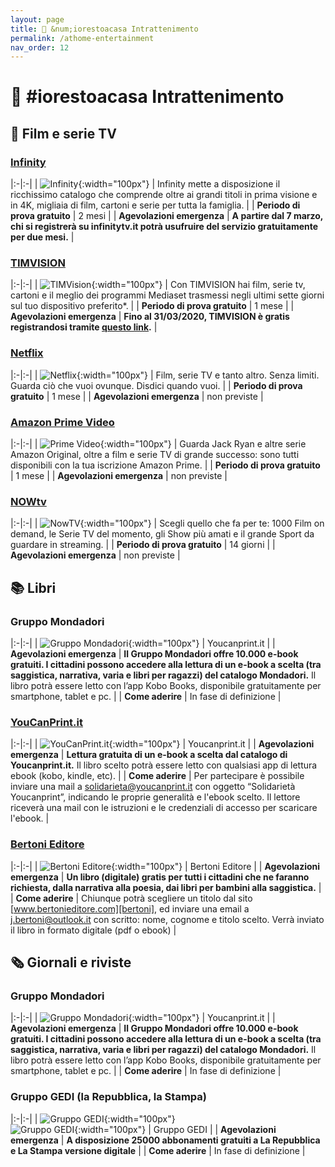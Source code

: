 ```yaml
---
layout: page
title: 🍿 &num;iorestoacasa Intrattenimento
permalink: /athome-entertainment
nav_order: 12
---
```


# 🍿 #iorestoacasa Intrattenimento

## 📼 Film e serie TV

### **[Infinity][infinity]** 

|:-|:-|
| ![Infinity][logo-infinity]{:width="100px"} | Infinity mette a disposizione il ricchissimo catalogo che comprende oltre ai grandi titoli in prima visione e in 4K, migliaia di film, cartoni e serie per tutta la famiglia. |
| **Periodo di prova gratuito** | 2 mesi |
| **Agevolazioni emergenza** | **A partire dal 7 marzo, chi si registrerà su infinitytv.it potrà usufruire del servizio gratuitamente per due mesi.** |

### **[TIMVISION][timvision]** 

|:-|:-|
| ![TIMVision][logo-timvision]{:width="100px"} | Con TIMVISION hai film, serie tv, cartoni e il meglio dei programmi Mediaset trasmessi negli ultimi sette giorni sul tuo dispositivo preferito*. |
| **Periodo di prova gratuito** | 1 mese |
| **Agevolazioni emergenza** | **Fino al 31/03/2020, TIMVISION è gratis registrandosi tramite [questo link][timvision].** |

### **[Netflix][netflix]** 

|:-|:-|
| ![Netflix][logo-netflix]{:width="100px"} | Film, serie TV e tanto altro. Senza limiti. Guarda ciò che vuoi ovunque. Disdici quando vuoi. |
| **Periodo di prova gratuito** | 1 mese |
| **Agevolazioni emergenza** | non previste |

### **[Amazon Prime Video][primevideo]** 

|:-|:-|
| ![Prime Video][logo-primevideo]{:width="100px"} | Guarda Jack Ryan e altre serie Amazon Original, oltre a film e serie TV di grande successo: sono tutti disponibili con la tua iscrizione Amazon Prime. |
| **Periodo di prova gratuito** | 1 mese |
| **Agevolazioni emergenza** | non previste |

### **[NOWtv][nowtv]** 

|:-|:-|
| ![NowTV][logo-nowtv]{:width="100px"} | Scegli quello che fa per te: 1000 Film on demand, le Serie TV del momento, gli Show più amati e il grande Sport da guardare in streaming. |
| **Periodo di prova gratuito** | 14 giorni |
| **Agevolazioni emergenza** | non previste |

## 📚 Libri

### **Gruppo Mondadori** 

|:-|:-|
| ![Gruppo Mondadori][logo-mondadori]{:width="100px"} | Youcanprint.it |
| **Agevolazioni emergenza** | **Il Gruppo Mondadori offre 10.000 e-book gratuiti. I cittadini possono accedere alla lettura di un e-book a scelta (tra saggistica, narrativa, varia e libri per ragazzi) del catalogo Mondadori.** Il libro potrà essere letto con l’app Kobo Books, disponibile gratuitamente per smartphone, tablet e pc. |
| **Come aderire** | In fase di definizione |

### **[YouCanPrint.it][youcanprint]** 

|:-|:-|
| ![YouCanPrint.it][logo-youcanprint]{:width="100px"} | Youcanprint.it |
| **Agevolazioni emergenza** | **Lettura gratuita di un e-book a scelta dal catalogo di Youcanprint.it.** Il libro scelto potrà essere letto con qualsiasi app di lettura ebook (kobo, kindle, etc). |
| **Come aderire** | Per partecipare è possibile inviare una mail a [solidarieta@youcanprint.it](mailto:solidarieta@youcanprint.it) con oggetto “Solidarietà Youcanprint”, indicando le proprie generalità e l'ebook scelto. Il lettore riceverà una mail con le istruzioni e le credenziali di accesso per scaricare l'ebook. |

### **[Bertoni Editore][bertoni]** 

|:-|:-|
| ![Bertoni Editore][logo-bertoni]{:width="100px"} | Bertoni Editore |
| **Agevolazioni emergenza** | **Un libro (digitale) gratis per tutti i cittadini che ne faranno richiesta, dalla narrativa alla poesia, dai libri per bambini alla saggistica.** |
| **Come aderire** | Chiunque potrà scegliere un titolo dal sito [www.bertonieditore.com][bertoni], ed inviare una email a [j.bertoni@outlook.it](mailto:j.bertoni@outlook.it) con scritto: nome, cognome e titolo scelto. Verrà inviato il libro in formato digitale (pdf o ebook) |

## 🗞 Giornali e riviste

### **Gruppo Mondadori** 

|:-|:-|
| ![Gruppo Mondadori][logo-mondadori]{:width="100px"} | Youcanprint.it |
| **Agevolazioni emergenza** | **Il Gruppo Mondadori offre 10.000 e-book gratuiti. I cittadini possono accedere alla lettura di un e-book a scelta (tra saggistica, narrativa, varia e libri per ragazzi) del catalogo Mondadori.** Il libro potrà essere letto con l’app Kobo Books, disponibile gratuitamente per smartphone, tablet e pc. |
| **Come aderire** | In fase di definizione |

### **Gruppo GEDI (la Repubblica, la Stampa)** 

|:-|:-|
| ![Gruppo GEDI][logo-repubblica]{:width="100px"}<br/>![Gruppo GEDI][logo-stampa]{:width="100px"} | Gruppo GEDI |
| **Agevolazioni emergenza** | **A disposizione 25000 abbonamenti gratuiti a La Repubblica e La Stampa versione digitale** |
| **Come aderire** | In fase di definizione |

[infinity]: https://www.infinitytv.it/
[logo-infinity]: https://d1-rtinfinitysplash-sf.akamaized.net/dist/images/logo_infinity.svg
[netflix]: https://www.netflix.com/it
[logo-netflix]: https://upload.wikimedia.org/wikipedia/commons/thumb/0/08/Netflix_2015_logo.svg/2880px-Netflix_2015_logo.svg.png
[primevideo]: https://www.primevideo.com
[logo-primevideo]: https://upload.wikimedia.org/wikipedia/commons/thumb/1/11/Amazon_Prime_Video_logo.svg/1600px-Amazon_Prime_Video_logo.svg.png
[bertoni]: https://www.bertonieditore.com
[logo-bertoni]: https://www.bertonieditore.com/shop/img/bertoni-editore-logo-1479371931.jpg
[logo-mondadori]: https://solidarietadigitale.agid.gov.it/img/company/gruppo_mondadori.png
[youcanprint]: https://www.youcanprint.it
[logo-youcanprint]: http://blogs.youcanprint.it/wp-content/uploads/2020/03/10F1752C-E8A3-457A-B062-699F74071D57.png
[lions]: http://www.libroparlatolions.it
[logo-lions]: http://libroparlatolions.it/img/header_chiaro_basso.png
[logo-repubblica]: https://solidarietadigitale.agid.gov.it/img/company/larepubblica.png
[logo-stampa]: https://solidarietadigitale.agid.gov.it/img/company/lastampa.png
[nowtv]: https://www.nowtv.it/
[logo-nowtv]: https://www.nowtv.it/content/dam/static/contentimages/original/sezioni/nowtv/12_placeholder_collaudo/wiki-nowtv/come-funziona/now-tv-logo.svg
[timvision]: https://www.timvision.it/page/tim-tv-per-te
[logo-timvision]: https://upload.wikimedia.org/wikipedia/commons/thumb/e/e2/TIMvision_-_Logo_2019.svg/1200px-TIMvision_-_Logo_2019.svg.png
